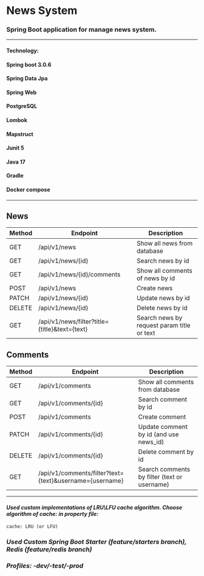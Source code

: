 # News System
### Spring Boot application for manage news system.
______
#### Technology: 
#### Spring boot 3.0.6
#### Spring Data Jpa
#### Spring Web
#### PostgreSQL
#### Lombok
#### Mapstruct
#### Junit 5
#### Java 17
#### Gradle
#### Docker compose
______

## News

|Method| Endpoint | Description |
|----| ------ | ------ |
|GET|/api/v1/news | Show all news from database |
|GET| /api/v1/news/{id} | Search news by id |
|GET | /api/v1/news/{id}/comments | Show all comments of news by id |
|POST| /api/v1/news | Create news|
|PATCH| /api/v1/news/{id} |Update news by id |
|DELETE| /api/v1/news/{id} | Delete news by id |
|GET| /api/v1/news/filter?title={title}&text={text}| Search news by request param title or text|

## Comments

|Method| Endpoint | Description |
|----| ------ | ------ |
|GET|/api/v1/comments| Show all comments from database |
|GET| /api/v1/comments/{id} | Search comment by id |
|POST| /api/v1/comments | Create comment|
|PATCH| /api/v1/comments/{id} |Update comment by id (and use news_id) |
|DELETE| /api/v1/comments/{id} | Delete comment by id |
|GET| /api/v1/comments/filter?text={text}&username={username} | Search comments by filter (text or username) |

_____
#### ***Used custom implementations of LRU\LFU cache algorithm. Choose algorithm of cache: in property file:***
    cache: LRU (or LFU)

### ***Used Custom Spring Boot Starter (feature/starters branch), Redis (feature/redis branch)***
### ***Profiles: -dev/-test/-prod***
